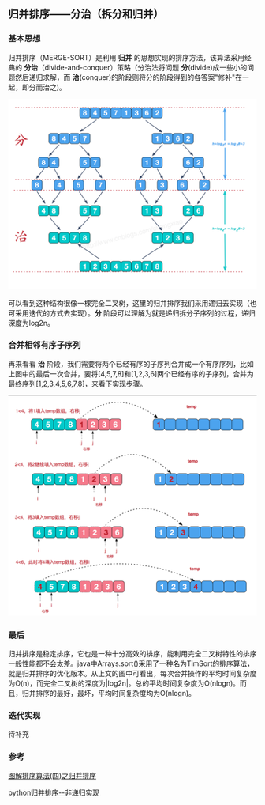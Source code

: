 ## 归并排序——分治（拆分和归并）

### 基本思想

归并排序（MERGE-SORT）是利用 **归并** 的思想实现的排序方法，该算法采用经典的 **分治**（divide-and-conquer）策略（分治法将问题 **分**(divide)成一些小的问题然后递归求解，而 **治**(conquer)的阶段则将分的阶段得到的各答案"修补"在一起，即分而治之)。

 ![](..\image\归并排序.png) 

可以看到这种结构很像一棵完全二叉树，这里的归并排序我们采用递归去实现（也可采用迭代的方式去实现）。**分** 阶段可以理解为就是递归拆分子序列的过程，递归深度为log2n。 

### 合并相邻有序子序列

再来看看 **治** 阶段，我们需要将两个已经有序的子序列合并成一个有序序列，比如上图中的最后一次合并，要将[4,5,7,8]和[1,2,3,6]两个已经有序的子序列，合并为最终序列[1,2,3,4,5,6,7,8]，来看下实现步骤。 

 ![](..\image\归并操作.png) 

### 最后

归并排序是稳定排序，它也是一种十分高效的排序，能利用完全二叉树特性的排序一般性能都不会太差。java中Arrays.sort()采用了一种名为TimSort的排序算法，就是归并排序的优化版本。从上文的图中可看出，每次合并操作的平均时间复杂度为O(n)，而完全二叉树的深度为|log2n|。总的平均时间复杂度为O(nlogn)。而且，归并排序的最好，最坏，平均时间复杂度均为O(nlogn)。 



### 迭代实现

待补充



### 参考

[图解排序算法(四)之归并排序](https://www.cnblogs.com/chengxiao/p/6194356.html)

[python归并排序--非递归实现](https://www.jianshu.com/p/3f27384387c1)

